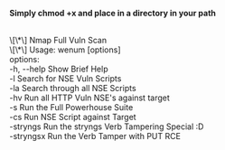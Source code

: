 <strong>Simply chmod +x and place in a directory in your path</strong>

<br />
\[\*\] Nmap Full Vuln Scan
<br />
\[\*\] Usage: wenum <target> [options]
<br />
options:
<br />
-h, --help                    Show Brief Help
<br />
-l                            Search for NSE Vuln Scripts
<br />
-la                           Search through all NSE Scripts
<br />
-hv                           Run all HTTP Vuln NSE's against target
<br />
-s                            Run the Full Powerhouse Suite
<br />
-cs                           Run NSE Script against Target
<br />
-stryngs                      Run the stryngs Verb Tampering Special :D
<br />
-stryngsx                     Run the Verb Tamper with PUT RCE <TARGET>
